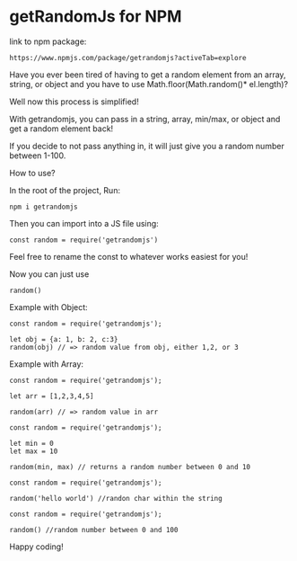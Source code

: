 # getRandomJs for NPM

link to npm package:

```
https://www.npmjs.com/package/getrandomjs?activeTab=explore
```

Have you ever been tired of having to get a random element from an array, string, or object and you have to use Math.floor(Math.random()\* el.length)?

Well now this process is simplified!

With getrandomjs, you can pass in a string, array, min/max, or object and get a random element back!

If you decide to not pass anything in, it will just give you a random number between 1-100.

How to use?

In the root of the project, Run:

```
npm i getrandomjs
```

Then you can import into a JS file using:

```
const random = require('getrandomjs')
```

Feel free to rename the const to whatever works easiest for you!

Now you can just use

```
random()
```

Example with Object:

```
const random = require('getrandomjs');

let obj = {a: 1, b: 2, c:3}
random(obj) // => random value from obj, either 1,2, or 3

```

Example with Array:

```
const random = require('getrandomjs');

let arr = [1,2,3,4,5]

random(arr) // => random value in arr

```

```
const random = require('getrandomjs');

let min = 0
let max = 10

random(min, max) // returns a random number between 0 and 10

```

```
const random = require('getrandomjs');

random('hello world') //randon char within the string

```

```
const random = require('getrandomjs');

random() //random number between 0 and 100
```

Happy coding!
